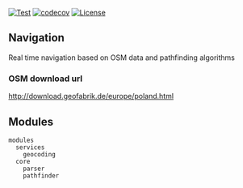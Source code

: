 [![Test](https://github.com/Nalhin/Navigation/actions/workflows/test.yml/badge.svg?branch=main)](https://github.com/Nalhin/Navigation/actions/workflows/test.yml)
[![codecov](https://codecov.io/gh/Nalhin/Navigation/branch/main/graph/badge.svg)](https://codecov.io/gh/Nalhin/Navigation)
[![License](https://img.shields.io/github/license/nalhin/Movies)](LICENSE.md)

## Navigation

Real time navigation based on OSM data and pathfinding algorithms

### OSM download url 

http://download.geofabrik.de/europe/poland.html

## Modules

```
modules
  services 
    geocoding
  core
    parser
    pathfinder

```